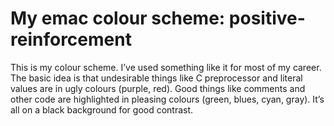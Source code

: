 # My emac colour scheme: positive-reinforcement

This is my colour scheme.  I’ve used something like it for most of my career.
The basic idea is that undesirable things like C preprocessor and literal
values are in ugly colours (purple, red).  Good things like comments and other
code are highlighted in pleasing colours (green, blues, cyan, gray).  It’s all
on a black background for good contrast.

